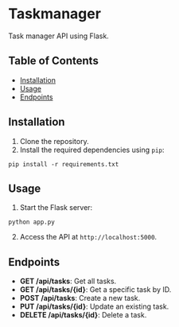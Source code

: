 # Taskmanager

Task manager API using Flask.

## Table of Contents

- [Installation](#installation)
- [Usage](#usage)
- [Endpoints](#endpoints)

## Installation

1. Clone the repository.
2. Install the required dependencies using `pip`:
  ```shell
  pip install -r requirements.txt
  ```

## Usage

1. Start the Flask server:
  ```shell
  python app.py
  ```
2. Access the API at `http://localhost:5000`.

## Endpoints

- **GET /api/tasks**: Get all tasks.
- **GET /api/tasks/{id}**: Get a specific task by ID.
- **POST /api/tasks**: Create a new task.
- **PUT /api/tasks/{id}**: Update an existing task.
- **DELETE /api/tasks/{id}**: Delete a task.